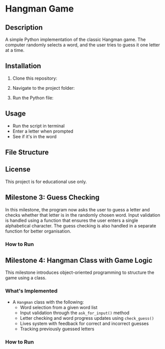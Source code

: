 # Hangman Game

## Description
A simple Python implementation of the classic Hangman game. The computer randomly selects a word, and the user tries to guess it one letter at a time.

## Installation
1. Clone this repository:

2. Navigate to the project folder:

3. Run the Python file:

## Usage
- Run the script in terminal
- Enter a letter when prompted
- See if it's in the word

## File Structure

## License
This project is for educational use only.

## Milestone 3: Guess Checking

In this milestone, the program now asks the user to guess a letter and checks whether that letter is in the randomly chosen word. Input validation is handled using a function that ensures the user enters a single alphabetical character. The guess checking is also handled in a separate function for better organisation.

### How to Run

## Milestone 4: Hangman Class with Game Logic

This milestone introduces object-oriented programming to structure the game using a class.

### What's Implemented

- A `Hangman` class with the following:
  - Word selection from a given word list
  - Input validation through the `ask_for_input()` method
  - Letter checking and word progress updates using `check_guess()`
  - Lives system with feedback for correct and incorrect guesses
  - Tracking previously guessed letters

### How to Run



